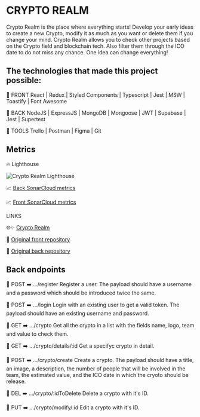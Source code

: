 # CRYPTO REALM

Crypto Realm is the place where everything starts! Develop your early ideas to create a new Crypto, modify it as much as you want or delete them if you change your mind. Crypto Realm allows you to check other projects based on the Crypto field and blockchain tech. Also filter them through the ICO date to do not miss any chance.
One idea can change everything!

## The technologies that made this project possible:

🔸 FRONT
React | Redux | Styled Components | Typescript | Jest | MSW | Toastify | Font Awesome

🔸 BACK
NodeJS | ExpressJS | MongoDB | Mongoose | JWT | Supabase | Jest | Supertest

🔸 TOOLS
Trello | Postman | Figma | Git

## Metrics

🔥 Lighthouse

![Crypto Realm Lighthouse](https://user-images.githubusercontent.com/105351738/190016793-01ab77b8-8505-406a-90e2-393116794e8c.png)

📈 [Back SonarCloud metrics](https://sonarcloud.io/summary/new_code?id=isdi-coders-2022_Pablo-Sobrino_Back-Final-Project-202207-BCN)

📈 [Front SonarCloud metrics](https://sonarcloud.io/summary/new_code?id=isdi-coders-2022_Pablo-Sobrino_Front-Final-Project-202207-BCN)

LINKS

🌐✨ [Crypto Realm](https://psobrino-final-project-202207-bcn.netlify.app/register)

🔗 [Original front repository](https://github.com/isdi-coders-2022/Pablo-Sobrino_Front-Final-Project-202207-BCN)

🔗 [Original back repository](https://github.com/isdi-coders-2022/Pablo-Sobrino_Back-Final-Project-202207-BCN)

## Back endpoints

🔹 POST ➡️ .../register
Register a user. The payload should have a username and a password which should be introduced twice the same.

🔹 POST ➡️ .../login
Login with an existing user to get a valid token. The payload should have an existing username and password.

🔹 GET ➡️ .../crypto
Get all the crypto in a list with the fields name, logo, team and value to check them.

🔹 GET ➡️ .../crypto/details/:id
Get a specifyc crypto in detail.

🔹 POST ➡️ .../crypto/create
Create a crypto. The payload should have a title, an image, a description, the number of people that will be involved in the team, the estimated value, and the ICO date in which the cryoto should be release.

🔹 DEL ➡️ .../crypto/:idToDelete
Delete a crypto with it's ID.

🔹 PUT ➡️ .../crypto/modify/:id
Edit a crypto with it's ID.
